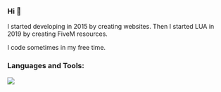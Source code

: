 ### Hi 👋

I started developing in 2015 by creating websites.
Then I started LUA in 2019 by creating FiveM resources.

I code sometimes in my free time.


### Languages and Tools:
<img src="https://cdn.jsdelivr.net/gh/devicons/devicon/icons/html5/html5-original.svg" />
